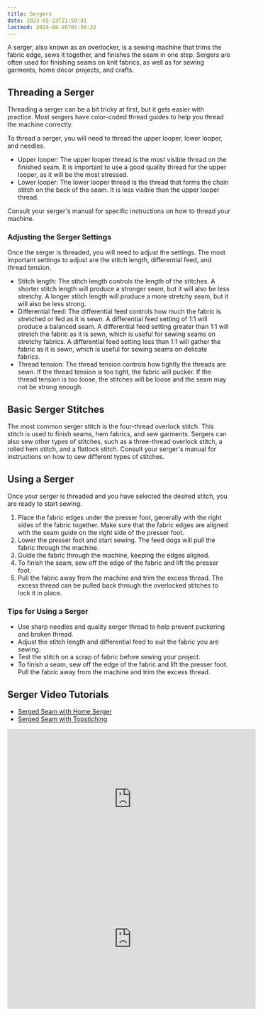 ```yaml
---
title: Sergers
date: 2023-05-23T21:59:41
lastmod: 2024-08-26T05:56:22
---
```


A serger, also known as an overlocker, is a sewing machine that trims the fabric edge, sews it together, and finishes the seam in one step. Sergers are often used for finishing seams on knit fabrics, as well as for sewing garments, home décor projects, and crafts.

## Threading a Serger

Threading a serger can be a bit tricky at first, but it gets easier with practice. Most sergers have color-coded thread guides to help you thread the machine correctly.

To thread a serger, you will need to thread the upper looper, lower looper, and needles.

- Upper looper: The upper looper thread is the most visible thread on the finished seam. It is important to use a good quality thread for the upper looper, as it will be the most stressed.
- Lower looper: The lower looper thread is the thread that forms the chain stitch on the back of the seam. It is less visible than the upper looper thread.

Consult your serger's manual for specific instructions on how to thread your machine.

### Adjusting the Serger Settings

Once the serger is threaded, you will need to adjust the settings. The most important settings to adjust are the stitch length, differential feed, and thread tension.

- Stitch length: The stitch length controls the length of the stitches. A shorter stitch length will produce a stronger seam, but it will also be less stretchy. A longer stitch length will produce a more stretchy seam, but it will also be less strong.
- Differential feed: The differential feed controls how much the fabric is stretched or fed as it is sewn. A differential feed setting of 1:1 will produce a balanced seam. A differential feed setting greater than 1:1 will stretch the fabric as it is sewn, which is useful for sewing seams on stretchy fabrics. A differential feed setting less than 1:1 will gather the fabric as it is sewn, which is useful for sewing seams on delicate fabrics.
- Thread tension: The thread tension controls how tightly the threads are sewn. If the thread tension is too tight, the fabric will pucker. If the thread tension is too loose, the stitches will be loose and the seam may not be strong enough.

## Basic Serger Stitches

The most common serger stitch is the four-thread overlock stitch. This stitch is used to finish seams, hem fabrics, and sew garments. Sergers can also sew other types of stitches, such as a three-thread overlock stitch, a rolled hem stitch, and a flatlock stitch. Consult your serger's manual for instructions on how to sew different types of stitches.

## Using a Serger

Once your serger is threaded and you have selected the desired stitch, you are ready to start sewing.

1. Place the fabric edges under the presser foot, generally with the right sides of the fabric together. Make sure that the fabric edges are aligned with the seam guide on the right side of the presser foot.
2. Lower the presser foot and start sewing. The feed dogs will pull the fabric through the machine.
3. Guide the fabric through the machine, keeping the edges aligned.
4. To finish the seam, sew off the edge of the fabric and lift the presser foot.
5. Pull the fabric away from the machine and trim the excess thread. The excess thread can be pulled back through the overlocked stitches to lock it in place.

### Tips for Using a Serger

- Use sharp needles and quality serger thread to help prevent puckering and broken thread.
- Adjust the stitch length and differential feed to suit the fabric you are sewing.
- Test the stitch on a scrap of fabric before sewing your project.
- To finish a seam, sew off the edge of the fabric and lift the presser foot. Pull the fabric away from the machine and trim the excess thread.

## Serger Video Tutorials

- [Serged Seam with Home Serger](https://youtu.be/i-fqSmVhRjI)
- [Serged Seam with Topstiching](https://youtu.be/rRuVZhBen_k)

<div class="video-grid">
<div class="iframe-16-9-container">
<iframe class="youTubeIframe" width="560" height="315" src="https://www.youtube.com/embed/i-fqSmVhRjI?rel=0" title="YouTube video player" frameborder="0" allow="accelerometer; autoplay; clipboard-write; encrypted-media; gyroscope; picture-in-picture; web-share" allowfullscreen></iframe>
</div>

<div class="iframe-16-9-container">
<iframe class="youTubeIframe" width="560" height="315" src="https://www.youtube.com/embed/rRuVZhBen_k?rel=0" title="YouTube video player" frameborder="0" allow="accelerometer; autoplay; clipboard-write; encrypted-media; gyroscope; picture-in-picture; web-share" allowfullscreen></iframe>
</div>
</div>
